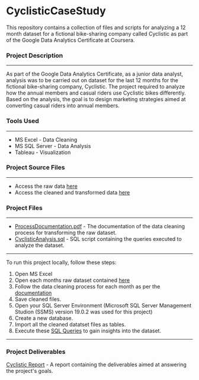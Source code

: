 # CyclisticCaseStudy
This repository contains a collection of files and scripts for analyzing a 12 month dataset for a fictional bike-sharing company called Cyclistic as part of the Google Data Analytics Certificate at Coursera.

### Project Description
___
As part of the Google Data Analytics Certificate, as a junior data analyst, analysis was to be carried out on dataset for the last 12 months for the fictional bike-sharing company, Cyclistic. The project required to analyze how the annual members and casual riders use Cyclistic bikes differently. Based on the analysis, the goal is to design marketing strategies aimed at converting casual riders into annual members.

### Tools Used
___
* MS Excel - Data Cleaning
* MS SQL Server - Data Analysis
* Tableau - Visualization

### Project Source Files
___
* Access the raw data [here](https://drive.google.com/drive/folders/11htg7AZVqyl2S4RTbn_KkhlO3ZMSUX7O?usp=sharing)
* Access the cleaned and transformed data [here](https://drive.google.com/drive/folders/1SdewRbkXbcjr1-8zZ3UB2psoWzAyvhBA?usp=sharing)

### Project Files
___
* [ProcessDocumentation.pdf](https://github.com/mahimaparekh/CyclisticCaseStudy/blob/main/ProcessDocumentation.pdf) - The documentation of the data cleaning process for transforming the raw dataset.
* [CyclisticAnalysis.sql](https://github.com/mahimaparekh/CyclisticCaseStudy/blob/main/CyclisticAnalysis.sql) - SQL script containing the queries executed to analyze the dataset.

___
To run this project locally, follow these steps:

1. Open MS Excel
2. Open each months raw dataset contained [here](https://drive.google.com/drive/folders/11htg7AZVqyl2S4RTbn_KkhlO3ZMSUX7O?usp=sharing)
3. Follow the data cleaning process for each month as per the [documentation](https://github.com/mahimaparekh/CyclisticCaseStudy/blob/main/ProcessDocumentation.pdf)
4. Save cleaned files.
5. Open your SQL Server Environment (Microsoft SQL Server Management Studion (SSMS) version 19.0.2 was used for this project)
6. Create a new database.
7. Import all the cleaned datatset files as tables.
8. Execute these [SQL Queries](https://github.com/mahimaparekh/CyclisticCaseStudy/blob/main/CyclisticAnalysis.sql) to gain insights into the dataset.

___
### Project Deliverables
[Cyclistic Report](https://docs.google.com/presentation/d/1NJSgRFuENyQj9vUOhDeGqfj-BKnklfhn0B9lGkhtAtE/edit?usp=sharing) - A report containing the deliverables aimed at answering the project's goals.











